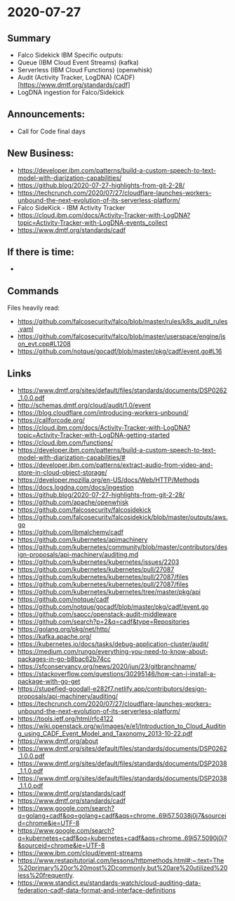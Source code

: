 # 2020-07-27

## Summary

- Falco Sidekick IBM Specific outputs:
- Queue (IBM Cloud Event Streams) (kafka)
- Serverless (IBM Cloud Functions) (openwhisk)
- Audit (Activity Tracker, LogDNA) (CADF) [https://www.dmtf.org/standards/cadf]
- LogDNA ingestion for Falco/Sidekick


## Announcements:

- Call for Code final days 

## New Business:

- https://developer.ibm.com/patterns/build-a-custom-speech-to-text-model-with-diarization-capabilities/
- https://github.blog/2020-07-27-highlights-from-git-2-28/
- https://techcrunch.com/2020/07/27/cloudflare-launches-workers-unbound-the-next-evolution-of-its-serverless-platform/
- Falco SideKick - IBM Activity Tracker
- https://cloud.ibm.com/docs/Activity-Tracker-with-LogDNA?topic=Activity-Tracker-with-LogDNA-events_collect
- https://www.dmtf.org/standards/cadf

## If there is time:

-

## Commands

Files heavily read:

- https://github.com/falcosecurity/falco/blob/master/rules/k8s_audit_rules.yaml
- https://github.com/falcosecurity/falco/blob/master/userspace/engine/json_evt.cpp#L1208
- https://github.com/notque/gocadf/blob/master/pkg/cadf/event.go#L16

## Links


- https://www.dmtf.org/sites/default/files/standards/documents/DSP0262_1.0.0.pdf
- http://schemas.dmtf.org/cloud/audit/1.0/event
- https://blog.cloudflare.com/introducing-workers-unbound/
- https://callforcode.org/
- https://cloud.ibm.com/docs/Activity-Tracker-with-LogDNA?topic=Activity-Tracker-with-LogDNA-getting-started
- https://cloud.ibm.com/functions/
- https://developer.ibm.com/patterns/build-a-custom-speech-to-text-model-with-diarization-capabilities/#
- https://developer.ibm.com/patterns/extract-audio-from-video-and-store-in-cloud-object-storage/
- https://developer.mozilla.org/en-US/docs/Web/HTTP/Methods
- https://docs.logdna.com/docs/ingestion
- https://github.blog/2020-07-27-highlights-from-git-2-28/
- https://github.com/apache/openwhisk
- https://github.com/falcosecurity/falcosidekick
- https://github.com/falcosecurity/falcosidekick/blob/master/outputs/aws.go
- https://github.com/ibmalchemy/cadf
- https://github.com/kubernetes/apimachinery
- https://github.com/kubernetes/community/blob/master/contributors/design-proposals/api-machinery/auditing.md
- https://github.com/kubernetes/kubernetes/issues/2203
- https://github.com/kubernetes/kubernetes/pull/27087
- https://github.com/kubernetes/kubernetes/pull/27087/files
- https://github.com/kubernetes/kubernetes/pull/27087/files
- https://github.com/kubernetes/kubernetes/tree/master/pkg/api
- https://github.com/notque/cadf
- https://github.com/notque/gocadf/blob/master/pkg/cadf/event.go
- https://github.com/sapcc/openstack-audit-middleware
- https://github.com/search?p=2&q=cadf&type=Repositories
- https://golang.org/pkg/net/http/
- https://kafka.apache.org/
- https://kubernetes.io/docs/tasks/debug-application-cluster/audit/
- https://medium.com/rungo/everything-you-need-to-know-about-packages-in-go-b8bac62b74cc
- https://sfconservancy.org/news/2020/jun/23/gitbranchname/
- https://stackoverflow.com/questions/30295146/how-can-i-install-a-package-with-go-get
- https://stupefied-goodall-e282f7.netlify.app/contributors/design-proposals/api-machinery/auditing/
- https://techcrunch.com/2020/07/27/cloudflare-launches-workers-unbound-the-next-evolution-of-its-serverless-platform/
- https://tools.ietf.org/html/rfc4122
- https://wiki.openstack.org/w/images/e/e1/Introduction_to_Cloud_Auditing_using_CADF_Event_Model_and_Taxonomy_2013-10-22.pdf
- https://www.dmtf.org/about
- https://www.dmtf.org/sites/default/files/standards/documents/DSP0262_1.0.0.pdf
- https://www.dmtf.org/sites/default/files/standards/documents/DSP2038_1.1.0.pdf
- https://www.dmtf.org/sites/default/files/standards/documents/DSP2038_1.1.0.pdf
- https://www.dmtf.org/standards/cadf
- https://www.dmtf.org/standards/cadf 
- https://www.google.com/search?q=golang+cadf&oq=golang+cadf&aqs=chrome..69i57.5038j0j7&sourceid=chrome&ie=UTF-8
- https://www.google.com/search?q=kubernetes+cadf&oq=kubernetes+cadf&aqs=chrome..69i57.5090j0j7&sourceid=chrome&ie=UTF-8
- https://www.ibm.com/cloud/event-streams
- https://www.restapitutorial.com/lessons/httpmethods.html#:~:text=The%20primary%20or%20most%2Dcommonly,but%20are%20utilized%20less%20frequently.
-  https://www.standict.eu/standards-watch/cloud-auditing-data-federation-cadf-data-format-and-interface-definitions
